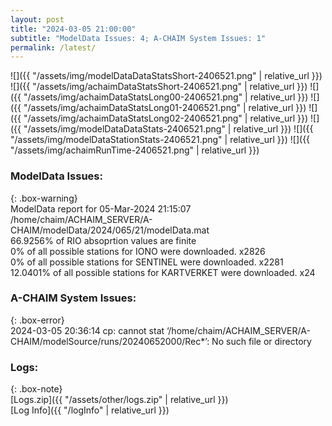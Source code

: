 ```yaml
---
layout: post
title: "2024-03-05 21:00:00"
subtitle: "ModelData Issues: 4; A-CHAIM System Issues: 1"
permalink: /latest/
---
```


![]({{ "/assets/img/modelDataDataStatsShort-2406521.png" | relative_url }})
![]({{ "/assets/img/achaimDataStatsShort-2406521.png" | relative_url }})
![]({{ "/assets/img/achaimDataStatsLong00-2406521.png" | relative_url }})
![]({{ "/assets/img/achaimDataStatsLong01-2406521.png" | relative_url }})
![]({{ "/assets/img/achaimDataStatsLong02-2406521.png" | relative_url }})
![]({{ "/assets/img/modelDataDataStats-2406521.png" | relative_url }})
![]({{ "/assets/img/modelDataStationStats-2406521.png" | relative_url }})
![]({{ "/assets/img/achaimRunTime-2406521.png" | relative_url }})


### ModelData Issues:  
  
{: .box-warning}  
 ModelData report for 05-Mar-2024 21:15:07   
 /home/chaim/ACHAIM_SERVER/A-CHAIM/modelData/2024/065/21/modelData.mat   
 66.9256% of RIO absoprtion values are finite   
 0% of all possible stations for IONO were downloaded. x2826   
 0% of all possible stations for SENTINEL were downloaded. x2281   
 12.0401% of all possible stations for KARTVERKET were downloaded. x24   
  
### A-CHAIM System Issues:  
  
{: .box-error}  
2024-03-05 20:36:14 cp: cannot stat ‘/home/chaim/ACHAIM_SERVER/A-CHAIM/modelSource/runs/20240652000/Rec*’: No such file or directory  

### Logs:  
  
{: .box-note}  
[Logs.zip]({{ "/assets/other/logs.zip" | relative_url }})  
[Log Info]({{ "/logInfo" | relative_url }})  
